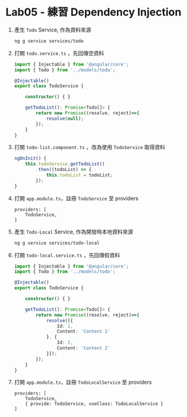 # Lab05 - 練習 Dependency Injection

1. 產生 `Todo` Service, 作為資料來源

    ``` bash
    ng g service services/todo
    ```

1. 打開 `todo.service.ts` ，先回傳空資料

    ``` typescript
    import { Injectable } from '@angular/core';
    import { Todo } from '../models/todo';

    @Injectable()
    export class TodoService {

        constructor() { }

        getTodoList(): Promise<Todo[]> {
            return new Promise((resolve, reject)=>{
                resolve(null);
            });
        }
    }
    ```

1. 打開 `todo-list.component.ts` ，改為使用 `TodoService` 取得資料

    ``` typescript
    ngOnInit() {
        this.todoService.getTodoList()
            .then((todoList) => {
                this.todoList = todoList;
            });
    }
    ```

1. 打開 `app.module.ts`，註冊 `TodoService` 至 providers

    ```
    providers: [
        TodoService,    
    ]
    ```

1. 產生 `Todo-Local` Service, 作為開發時本地資料來源

    ``` bash
    ng g service services/todo-local
    ```    

1. 打開 `todo-local.service.ts` ，先回傳假資料

    ``` typescript
    import { Injectable } from '@angular/core';
    import { Todo } from '../models/todo';

    @Injectable()
    export class TodoService {

        constructor() { }

        getTodoList(): Promise<Todo[]> {
            return new Promise((resolve, reject)=>{
                resolve([{
                    Id: 1,
                    Content: 'Content 1'
                }, {
                    Id: 2,
                    Content: 'Content 2'
                }]);
            });
        }
    }
    ```     

1. 打開 `app.module.ts`，註冊 `TodoLocalService` 至 providers

    ```
    providers: [
        TodoService,  
        { provide: TodoService, useClass: TodoLocalService }  
    ]
    ```   